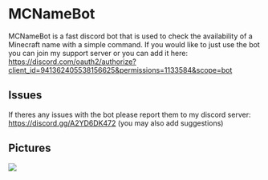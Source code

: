 # MCNameBot
MCNameBot is a fast discord bot that is used to check the availability of a Minecraft name with a simple command. If you would like to just use the bot you can join my support server or you can add it here: https://discord.com/oauth2/authorize?client_id=941362405538156625&permissions=1133584&scope=bot

## Issues 
If theres any issues with the bot please report them to my discord server: https://discord.gg/A2YD6DK472 (you may also add suggestions)

## Pictures
![](https://imgur.com/a/oqs4Pic)

